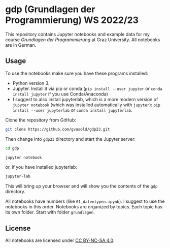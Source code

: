 # gdp (Grundlagen der Programmierung) WS 2022/23

This repository contains Jupyter notebooks and example data for my
course *Grundlagen der Programmierung* at Graz University. All notebooks are 
in German.

## Usage

To use the notebooks make sure you have these programs installed:

  * Python version 3. 
  * Jupyter. Install it via pip or conda (`pip install --user jupyter` or 
    `conda install jupyter` if you use Conda/Anaconda)
  * I suggest to also install jupyterlab, which is a more modern version of 
    `jupyter notebook` (which was installed automatically with `jupyter`): 
    `pip install --user jupyterlab` or `conda install jupyterlab`.

Clone the repository from GitHub:

```bash
git clone https://github.com/gvasold/gdp23.git
```

Then change into `gdp23` directory and start the Jupyter server:

```bash
cd gdp
```

```bash
jupyter notebook
```

or, if you have installed jupyterlab:

```bash
jupyter-lab
```

This will bring up your browser and will show you the contents of the `gdp` 
directory.

All notebooks have numbers (like `01_datentypen.ipynb`). I suggest to use the 
notebooks in this order. Notebooks are organized by topics. Each topic has its 
own folder. Start with folder `grundlagen`.

## License

All notebooks are licensed under [CC BY-NC-SA 4.0](https://creativecommons.org/licenses/by-nc-sa/4.0).
 
